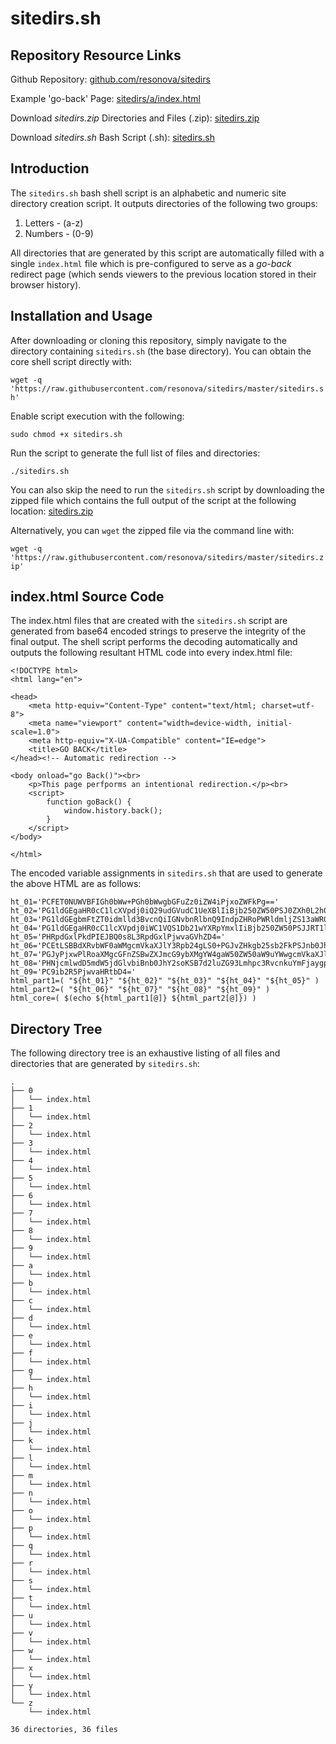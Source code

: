 # sitedirs.sh

## Repository Resource Links

Github Repository: [github.com/resonova/sitedirs](https://github.com/resonova/sitedirs)

Example 'go-back' Page: [sitedirs/a/index.html](https://resonova.github.io/sitedirs/docs/sitedirs/a/index.html)

Download _sitedirs.zip_ Directories and Files (.zip): [sitedirs.zip](https://raw.githubusercontent.com/resonova/sitedirs/master/sitedirs.zip)

Download _sitedirs.sh_ Bash Script (.sh): [sitedirs.sh](https://raw.githubusercontent.com/resonova/sitedirs/master/sitedirs.sh)

## Introduction

The `sitedirs.sh` bash shell script is an alphabetic and numeric site directory creation script. It outputs directories of the following two groups:

 1) Letters - (a-z)
 2) Numbers - (0-9)

All directories that are generated by this script are automatically filled with a single `index.html` file which is pre-configured to serve as a _go-back_ redirect page (which sends viewers to the previous location stored in their browser history).

## Installation and Usage

After downloading or cloning this repository, simply navigate to the directory containing `sitedirs.sh` (the base directory). You can obtain the core shell script directly with:

```wget -q 'https://raw.githubusercontent.com/resonova/sitedirs/master/sitedirs.sh'```

Enable script execution with the following:

```sudo chmod +x sitedirs.sh```

Run the script to generate the full list of files and directories:

```./sitedirs.sh```

You can also skip the need to run the `sitedirs.sh` script by downloading the zipped file which contains the full output of the script at the following location: [sitedirs.zip](https://raw.githubusercontent.com/resonova/sitedirs/master/sitedirs.zip)

Alternatively, you can `wget` the zipped file via the command line with:

```wget -q 'https://raw.githubusercontent.com/resonova/sitedirs/master/sitedirs.zip'```

## index.html Source Code

The index.html files that are created with the `sitedirs.sh` script are generated from base64 encoded strings to preserve the integrity of the final output. The shell script performs the decoding automatically and outputs the following resultant HTML code into every index.html file:

```
<!DOCTYPE html>
<html lang="en">

<head>
    <meta http-equiv="Content-Type" content="text/html; charset=utf-8">
    <meta name="viewport" content="width=device-width, initial-scale=1.0">
    <meta http-equiv="X-UA-Compatible" content="IE=edge">
    <title>GO BACK</title>
</head><!-- Automatic redirection -->

<body onload="go Back()"><br>
    <p>This page perfporms an intentional redirection.</p><br>
    <script>
        function goBack() {
            window.history.back();
        }
    </script>
</body>

</html>
```

The encoded variable assignments in `sitedirs.sh` that are used to generate the above HTML are as follows:

```
ht_01='PCFET0NUWVBFIGh0bWw+PGh0bWwgbGFuZz0iZW4iPjxoZWFkPg=='
ht_02='PG1ldGEgaHR0cC1lcXVpdj0iQ29udGVudC1UeXBlIiBjb250ZW50PSJ0ZXh0L2h0bWw7IGNoYXJzZXQ9dXRmLTgiPg=='
ht_03='PG1ldGEgbmFtZT0idmlld3BvcnQiIGNvbnRlbnQ9IndpZHRoPWRldmljZS13aWR0aCwgaW5pdGlhbC1zY2FsZT0xLjAiPg=='
ht_04='PG1ldGEgaHR0cC1lcXVpdj0iWC1VQS1Db21wYXRpYmxlIiBjb250ZW50PSJJRT1lZGdlIj4='
ht_05='PHRpdGxlPkdPIEJBQ0s8L3RpdGxlPjwvaGVhZD4='
ht_06='PCEtLSBBdXRvbWF0aWMgcmVkaXJlY3Rpb24gLS0+PGJvZHkgb25sb2FkPSJnb0JhY2soKSI+'
ht_07='PGJyPjxwPlRoaXMgcGFnZSBwZXJmcG9ybXMgYW4gaW50ZW50aW9uYWwgcmVkaXJlY3Rpb24uPC9wPjxicj4='
ht_08='PHNjcmlwdD5mdW5jdGlvbiBnb0JhY2soKSB7d2luZG93Lmhpc3RvcnkuYmFjaygpO308L3NjcmlwdD4='
ht_09='PC9ib2R5PjwvaHRtbD4='
html_part1=( "${ht_01}" "${ht_02}" "${ht_03}" "${ht_04}" "${ht_05}" )
html_part2=( "${ht_06}" "${ht_07}" "${ht_08}" "${ht_09}" )
html_core=( $(echo ${html_part1[@]} ${html_part2[@]}) )
```


## Directory Tree

The following directory tree is an exhaustive listing of all files and directories that are generated by `sitedirs.sh`:
```
.
├── 0
│   └── index.html
├── 1
│   └── index.html
├── 2
│   └── index.html
├── 3
│   └── index.html
├── 4
│   └── index.html
├── 5
│   └── index.html
├── 6
│   └── index.html
├── 7
│   └── index.html
├── 8
│   └── index.html
├── 9
│   └── index.html
├── a
│   └── index.html
├── b
│   └── index.html
├── c
│   └── index.html
├── d
│   └── index.html
├── e
│   └── index.html
├── f
│   └── index.html
├── g
│   └── index.html
├── h
│   └── index.html
├── i
│   └── index.html
├── j
│   └── index.html
├── k
│   └── index.html
├── l
│   └── index.html
├── m
│   └── index.html
├── n
│   └── index.html
├── o
│   └── index.html
├── p
│   └── index.html
├── q
│   └── index.html
├── r
│   └── index.html
├── s
│   └── index.html
├── t
│   └── index.html
├── u
│   └── index.html
├── v
│   └── index.html
├── w
│   └── index.html
├── x
│   └── index.html
├── y
│   └── index.html
└── z
    └── index.html

36 directories, 36 files
```
